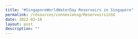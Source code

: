 ```yaml
---
title: "#SingaporeWorldWaterDay Reservoirs in Singapore"
permalink: /resources/connexionsg/ReservoirsinSG
date: 2022-03-18
layout: post
description: ""
---
```


